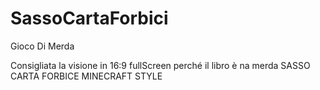 # SassoCartaForbici
Gioco Di Merda

Consigliata la visione in 16:9 fullScreen perché il libro è na merda
SASSO CARTA FORBICE MINECRAFT STYLE
